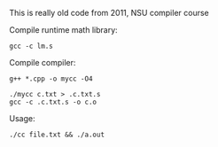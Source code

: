 This is really old code from 2011, NSU compiler course

Compile runtime math library:

    gcc -c lm.s
    
Compile compiler:

    g++ *.cpp -o mycc -O4

    ./mycc c.txt > .c.txt.s
    gcc -c .c.txt.s -o c.o

Usage:

    ./cc file.txt && ./a.out
    
